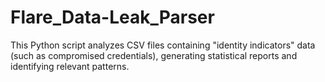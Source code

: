 # Flare_Data-Leak_Parser
This Python script analyzes CSV files containing "identity indicators" data (such as compromised credentials), generating statistical reports and identifying relevant patterns.
